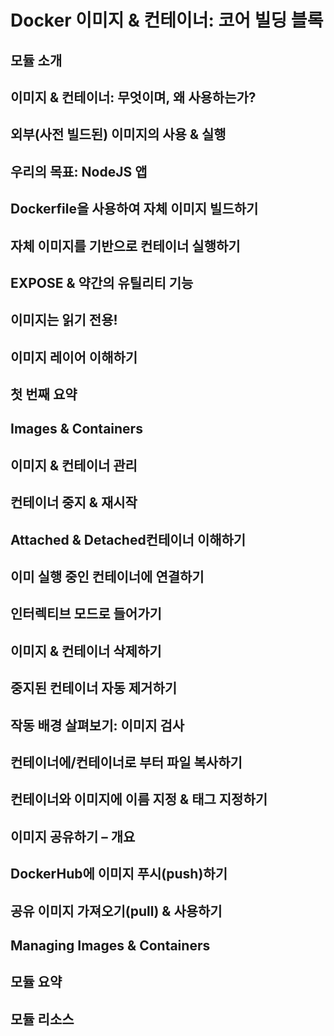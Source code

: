 # Docker 이미지 & 컨테이너: 코어 빌딩 블록

## 모듈 소개

## 이미지 & 컨테이너: 무엇이며, 왜 사용하는가?

## 외부(사전 빌드된) 이미지의 사용 & 실행

## 우리의 목표: NodeJS 앱

## Dockerfile을 사용하여 자체 이미지 빌드하기

## 자체 이미지를 기반으로 컨테이너 실행하기

## EXPOSE & 약간의 유틸리티 기능

## 이미지는 읽기 전용!

## 이미지 레이어 이해하기

## 첫 번째 요약

## Images & Containers

## 이미지 & 컨테이너 관리

## 컨테이너 중지 & 재시작

## Attached & Detached컨테이너 이해하기

## 이미 실행 중인 컨테이너에 연결하기

## 인터렉티브 모드로 들어가기

## 이미지 & 컨테이너 삭제하기

## 중지된 컨테이너 자동 제거하기

## 작동 배경 살펴보기: 이미지 검사

## 컨테이너에/컨테이너로 부터 파일 복사하기

## 컨테이너와 이미지에 이름 지정 & 태그 지정하기

## 이미지 공유하기 – 개요

## DockerHub에 이미지 푸시(push)하기

## 공유 이미지 가져오기(pull) & 사용하기

## Managing Images & Containers

## 모듈 요약

## 모듈 리소스
